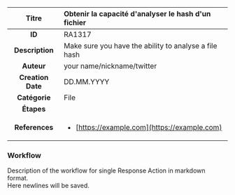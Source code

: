 | Titre                       | Obtenir la capacité d'analyser le hash d'un fichier         |
|:---------------------------:|:--------------------|
| **ID**                      | RA1317            |
| **Description**             | Make sure you have the ability to analyse a file hash   |
| **Auteur**                  | your name/nickname/twitter        |
| **Creation Date**           | DD.MM.YYYY |
| **Catégorie**                | File      |
| **Étapes**                   || 
| **References** |<ul><li>[https://example.com](https://example.com)</li></ul>|

### Workflow

Description of the workflow for single Response Action in markdown format.  
Here newlines will be saved.  

